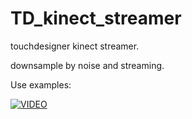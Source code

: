 # TD_kinect_streamer

touchdesigner kinect streamer.

downsample by noise and streaming.

Use examples: 

[![VIDEO](https://img.youtube.com/vi/kvW1nT9a9og/0.jpg)](https://www.youtube.com/playlist?list=PLMLSG_b12bxBPgZ-5jiyOJzZQhkioaKbd "VIDEO")
